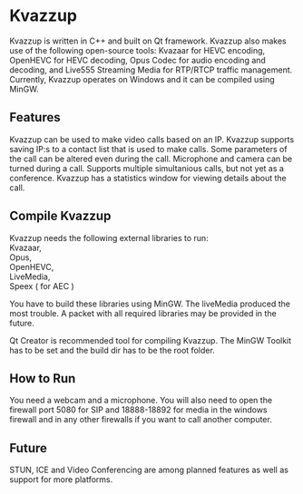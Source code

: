 Kvazzup
=======

Kvazzup is written in C++ and built on Qt framework. Kvazzup also makes use of the following open-source tools: Kvazaar for HEVC encoding, OpenHEVC for HEVC decoding, Opus Codec for audio encoding and decoding, and Live555 Streaming Media for RTP/RTCP traffic management. Currently, Kvazzup operates on Windows and it can be compiled using MinGW.

## Features 

Kvazzup can be used to make video calls based on an IP. Kvazzup supports saving IP:s to a contact list that is used to make calls. Some parameters of the call can be altered even during the call. Microphone and camera can be turned during a call. Supports multiple simultanious calls, but not yet as a conference. Kvazzup has a statistics window for viewing details about the call.

## Compile Kvazzup

Kvazzup needs the following external libraries to run:  
Kvazaar,  
Opus,  
OpenHEVC,  
LiveMedia,  
Speex ( for AEC )  

You have to build these libraries using MinGW. The liveMedia produced the most trouble. A packet with all required libraries may be provided in the future.

Qt Creator is recommended tool for compiling Kvazzup. The MinGW Toolkit has to be set and the build dir has to be the root folder.

## How to Run

You need a webcam and a microphone. You will also need to open the firewall port 5080 for SIP and 18888-18892 for media in the windows firewall and in any other firewalls if you want to call another computer.

## Future 

STUN, ICE and Video Conferencing are among planned features as well as support for more platforms.